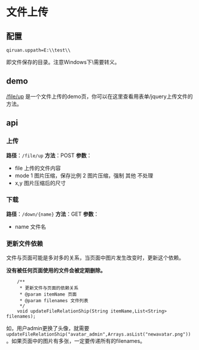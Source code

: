 # 文件上传
## 配置

```
qiruan.uppath=E:\\test\\
```

即文件保存的目录。注意Windows下\需要转义。

## demo

[/file/up](/file/up) 是一个文件上传的demo页，你可以在这里查看用表单/jquery上传文件的方法。

## api
### 上传
**路径**：`/file/up`
**方法**：POST
**参数**：

- file 上传的文件内容
- mode 1 图片压缩，保存比例 2 图片压缩，强制 其他 不处理
- x,y 图片压缩后的尺寸

### 下载
**路径**：`/down/{name}`
**方法**：GET
**参数**：

- name 文件名

### 更新文件依赖
文件与页面可能是多对多的关系，当页面中图片发生改变时，更新这个依赖。

**没有被任何页面使用的文件会被定期删除。**

```
    /**
     * 更新文件与页面的依赖关系
     * @param itemName 页面
     * @param filenames 文件列表
     */
    void updateFileRelationShip(String itemName,List<String> filenames);
```

如，用户admin更换了头像，就需要`updateFileRelationShip("avatar_admin",Arrays.asList("newavatar.png"))`。如果页面中的图片有多张，一定要传递所有的filenames。